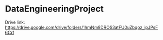 # DataEngineeringProject

Drive link:
https://drive.google.com/drive/folders/1hmNm8DROS3atFU0uZbqoz_ipJPsF6Crf
